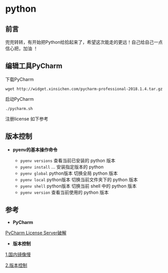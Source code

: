 # python

## 前言

兜兜转转，有开始把Python给拾起来了，希望这次能走的更远！自己给自己一点信心把，加油 ！

## 编辑工具PyCharm

下载PyCharm

```
wget http://widget.xinsichen.com/pycharm-professional-2018.1.4.tar.gz
```

启动PyCharm
```
./pycharm.sh
```

注册license
如下参考

## 版本控制

- **pyenv的基本操作命令**

  - `pyenv versions` 查看当前已安装的 python 版本
  - `pyenv install` ... 安装指定版本的 python
  - `pyenv global` python版本 切换全局 python 版本
  - `pyenv local` python版本 切换当前文件夹下的 python 版本
  - `pyenv shell` python版本 切换当前 shell 中的 python 版本
  - `pyenv version` 查看当前使用的 python 版本


## 参考

- **PyCharm**

[PyCharm License Server破解](https://www.cnblogs.com/longronglang/p/8609209.html)

- **版本控制**

[1.国内镜像慢](https://www.jianshu.com/p/cb7a128b284b)

[2.版本控制](https://www.jianshu.com/p/526a9ff5a43d)